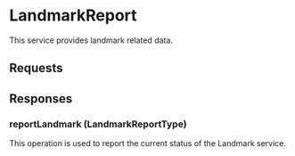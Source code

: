 # LandmarkReport
This service provides landmark related data.

## Requests

## Responses
### reportLandmark (LandmarkReportType)
This operation is used to report the current status of the Landmark service.

